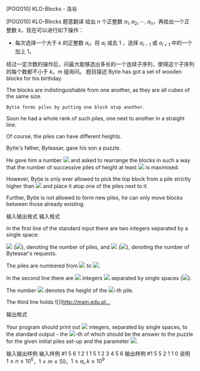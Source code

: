 



[POI2010] KLO-Blocks - 洛谷














[POI2010] KLO-Blocks
题意翻译
给出 $n$ 个正整数 $a_1,a_2,\cdots,a_n$，再给出一个正整数 $k$，现在可以进行如下操作：

- 每次选择一个大于 $k$ 的正整数 $a_i$，将 $a_i$ 减去 $1$ ，选择 $a_{i-1}$ 或 $a_{i+1}$ 中的一个加上 $1$。

经过一定次数的操作后，问最大能够选出多长的一个连续子序列，使得这个子序列的每个数都不小于 $k$。$m$ 组询问。
题目描述
    Bytie has got a set of wooden blocks for his birthday.

The blocks are indistinguishable from one another, as they are all cubes of the same size.

    Bytie forms piles by putting one block atop another.

Soon he had a whole rank of such piles, one next to another in a straight line.

Of course, the piles can have different heights.

Bytie's father, Byteasar, gave his son a puzzle.

He gave him a number ![](http://main.edu.pl/images/OI17/klo-en-tex.1.png) and asked to rearrange the blocks in such a way that    the number of successive piles of height at least ![](http://main.edu.pl/images/OI17/klo-en-tex.2.png) is maximised.

However, Bytie is only ever allowed to pick the top block from a pile strictly    higher than ![](http://main.edu.pl/images/OI17/klo-en-tex.3.png) and place it atop one of the piles next to it.

Further, Bytie is not allowed to form new piles, he can only move blocks    between those already existing.


输入输出格式
输入格式

In the first line of the standard input there are two integers separated by a single space:

![](http://main.edu.pl/images/OI17/klo-en-tex.4.png) (![](http://main.edu.pl/images/OI17/klo-en-tex.5.png)), denoting the number of piles, and ![](http://main.edu.pl/images/OI17/klo-en-tex.6.png) (![](http://main.edu.pl/images/OI17/klo-en-tex.7.png)),      denoting the number of Byteasar's requests.

The piles are numbered from ![](http://main.edu.pl/images/OI17/klo-en-tex.8.png) to ![](http://main.edu.pl/images/OI17/klo-en-tex.9.png).

In the second line there are ![](http://main.edu.pl/images/OI17/klo-en-tex.10.png) integers ![](http://main.edu.pl/images/OI17/klo-en-tex.11.png)      separated by single spaces (![](http://main.edu.pl/images/OI17/klo-en-tex.12.png)).

The number ![](http://main.edu.pl/images/OI17/klo-en-tex.13.png) denotes the height of the ![](http://main.edu.pl/images/OI17/klo-en-tex.14.png)-th pile.

The third line holds ![](http://main.edu.pl…

输出格式

Your program should print out ![](http://main.edu.pl/images/OI17/klo-en-tex.21.png) integers, separated by single spaces,      to the standard output - the ![](http://main.edu.pl/images/OI17/klo-en-tex.22.png)-th of which should be the answer to the puzzle      for the given initial piles set-up and the parameter ![](http://main.edu.pl/images/OI17/klo-en-tex.23.png).

输入输出样例
输入样例 #1
5 6
1 2 1 1 5
1 2 3 4 5 6
输出样例 #1
5 5 2 1 1 0
说明
$1\le n\le 10^6$，$1\le m\le 50$，$1\le a_i,k\le 10^9$







